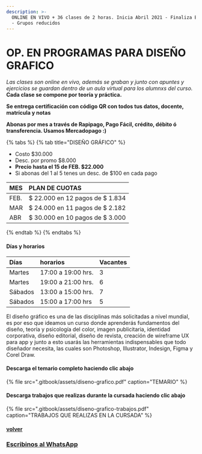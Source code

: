 ```yaml
---
description: >-
  ONLINE EN VIVO + 36 clases de 2 horas. Inicia Abril 2021 - Finaliza Enero 2022
  - Grupos reducidos
---
```


# OP. EN PROGRAMAS PARA DISEÑO GRAFICO

_Las clases son online en vivo, además se graban y  junto con apuntes y ejercicios se guardan dentro de un aula virtual para los alumnxs del curso._ **Cada clase se compone por teoría y práctica.** 

**Se entrega certificación con código QR con todos tus datos, docente, matrícula y notas**

**Abonas por mes a través de Rapipago, Pago Fácil, crédito, débito ó transferencia. Usamos Mercadopago :\)** 

{% tabs %}
{% tab title="DISEÑO GRÁFICO" %}
* Costo  $30.000
* Desc. por promo  $8.000
* **Precio hasta el 15 de FEB. $22.000**
* Si abonas del 1 al 5 tenes un desc. de $100 en cada pago

| MES | PLAN DE CUOTAS |
| :--- | :--- |
| FEB. | $ 22.000 en 12 pagos de $ 1.834 |
| MAR | $ 24.000 en 11 pagos de $ 2.182 |
| ABR | $ 30.000 en 10 pagos de $ 3.000 |
{% endtab %}
{% endtabs %}

#### Días y horarios

| Días | horarios | Vacantes |
| :--- | :--- | :--- |
| Martes | 17:00 a 19:00 hrs. | 3 |
| Martes | 19:00 a 21:00 hrs. | 6 |
| Sábados | 13:00 a 15:00 hrs. | 7 |
| Sábados | 15:00 a 17:00 hrs | 5 |

El diseño gráfico es una de las disciplinas más solicitadas a nivel mundial, es por eso que ideamos un curso donde aprenderás fundamentos del diseño, teoría y psicología del color, imagen publicitaria, identidad corporativa, diseño editorial, diseño de revista, creación de wireframe UX para app y junto a esto usarás las herramientas indispensables que todo diseñador necesita, las cuales son Photoshop, Illustrator, Indesign, Figma y Corel Draw.

#### Descarga el temario completo haciendo clic abajo

{% file src=".gitbook/assets/diseno-grafico.pdf" caption="TEMARIO" %}

#### Descarga trabajos que realizas durante la cursada haciendo clic abajo

{% file src=".gitbook/assets/diseno-grafico-trabajos.pdf" caption="TRABAJOS QUE REALIZAS EN LA CURSADA" %}

#### [volver](./)

### [Escribinos al WhatsApp](http://wa.me/5491164622877?text=Me%20interesa%20el%20curso%20de%20Diseño%20Grafico)

#### 



